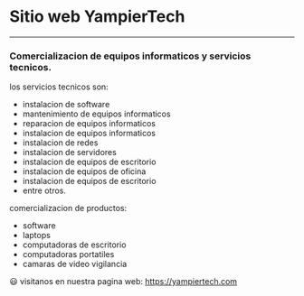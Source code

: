 # Sitio web YampierTech

---

### Comercializacion de equipos informaticos y servicios tecnicos.

los servicios tecnicos son:

- instalacion de software
- mantenimiento de equipos informaticos
- reparacion de equipos informaticos
- instalacion de equipos informaticos
- instalacion de redes
- instalacion de servidores
- instalacion de equipos de escritorio
- instalacion de equipos de oficina
- instalacion de equipos de escritorio
- entre otros.

comercializacion de productos:

- software
- laptops
- computadoras de escritorio
- computadoras portatiles
- camaras de video vigilancia

😃 visitanos en nuestra pagina web: https://yampiertech.com
